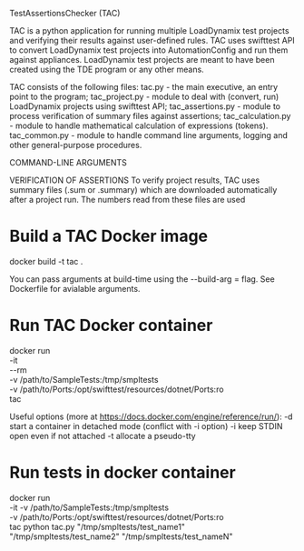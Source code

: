 TestAssertionsChecker (TAC)

TAC is a python application for running multiple LoadDynamix test projects and verifying their results against
user-defined rules.
TAC uses swifttest API to convert LoadDynamix test projects into AutomationConfig and run them against appliances.
LoadDynamix test projects are meant to have been created using the TDE program or any other means.


TAC consists of the following files:
tac.py             - the main executive, an entry point to the program;
tac_project.py     - module to deal with (convert, run) LoadDynamix projects using swifttest API;
tac_assertions.py  - module to process verification of summary files against assertions;
tac_calculation.py - module to handle mathematical calculation of expressions (tokens).
tac_common.py      - module to handle command line arguments, logging and other general-purpose procedures.

COMMAND-LINE ARGUMENTS

VERIFICATION OF ASSERTIONS
To verify project results, TAC uses summary files (.sum or .summary) which are downloaded automatically after a project
run. The numbers read from these files are used

# Build a TAC Docker image
docker build -t tac .

You can pass arguments at build-time using the --build-arg <varname>=<value> flag. See Dockerfile for avialable arguments.

# Run TAC Docker container
docker run \
  -it \
  --rm \
  -v /path/to/SampleTests:/tmp/smpltests \
  -v /path/to/Ports:/opt/swifttest/resources/dotnet/Ports:ro \
  tac

Useful options (more at https://docs.docker.com/engine/reference/run/):
  -d  start a container in detached mode (conflict with -i option)
  -i keep STDIN open even if not attached
  -t allocate a pseudo-tty

 # Run tests in docker container
docker run \
  -it
  -v /path/to/SampleTests:/tmp/smpltests \
  -v /path/to/Ports:/opt/swifttest/resources/dotnet/Ports:ro \
  tac python tac.py "/tmp/smpltests/test_name1" "/tmp/smpltests/test_name2" "/tmp/smpltests/test_nameN"

